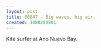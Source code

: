 ```yaml
---
layout: post
title: 00847 - Big waves, big air.
created: 1080280801
---
```

Kite surfer at Ano Nuevo Bay.
